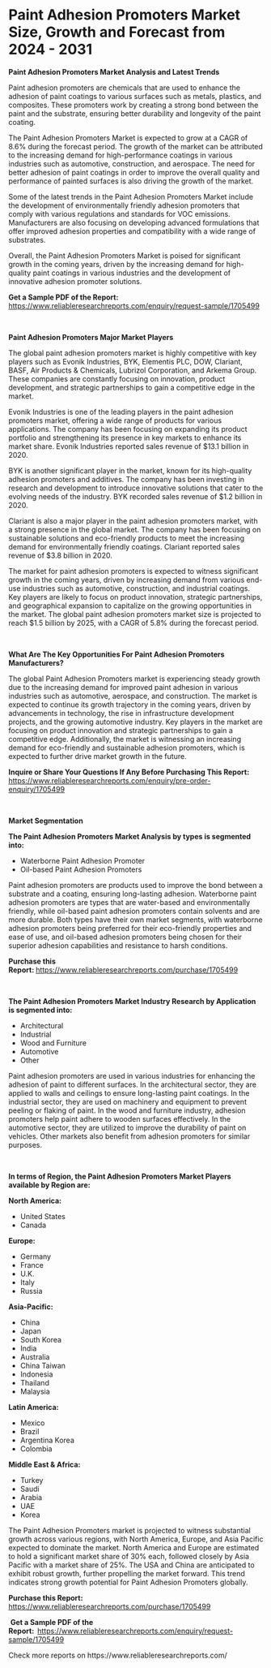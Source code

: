 <p><h1>Paint Adhesion Promoters Market Size, Growth and Forecast from 2024 - 2031</h1></p><p><strong>Paint Adhesion Promoters Market Analysis and Latest Trends</strong></p>
<p><p>Paint adhesion promoters are chemicals that are used to enhance the adhesion of paint coatings to various surfaces such as metals, plastics, and composites. These promoters work by creating a strong bond between the paint and the substrate, ensuring better durability and longevity of the paint coating.</p><p>The Paint Adhesion Promoters Market is expected to grow at a CAGR of 8.6% during the forecast period. The growth of the market can be attributed to the increasing demand for high-performance coatings in various industries such as automotive, construction, and aerospace. The need for better adhesion of paint coatings in order to improve the overall quality and performance of painted surfaces is also driving the growth of the market.</p><p>Some of the latest trends in the Paint Adhesion Promoters Market include the development of environmentally friendly adhesion promoters that comply with various regulations and standards for VOC emissions. Manufacturers are also focusing on developing advanced formulations that offer improved adhesion properties and compatibility with a wide range of substrates.</p><p>Overall, the Paint Adhesion Promoters Market is poised for significant growth in the coming years, driven by the increasing demand for high-quality paint coatings in various industries and the development of innovative adhesion promoter solutions.</p></p>
<p><strong>Get a Sample PDF of the Report:&nbsp;</strong> <a href="https://www.reliableresearchreports.com/enquiry/request-sample/1705499">https://www.reliableresearchreports.com/enquiry/request-sample/1705499</a></p>
<p>&nbsp;</p>
<p><strong>Paint Adhesion Promoters Major Market Players</strong></p>
<p><p>The global paint adhesion promoters market is highly competitive with key players such as Evonik Industries, BYK, Elementis PLC, DOW, Clariant, BASF, Air Products & Chemicals, Lubrizol Corporation, and Arkema Group. These companies are constantly focusing on innovation, product development, and strategic partnerships to gain a competitive edge in the market.</p><p>Evonik Industries is one of the leading players in the paint adhesion promoters market, offering a wide range of products for various applications. The company has been focusing on expanding its product portfolio and strengthening its presence in key markets to enhance its market share. Evonik Industries reported sales revenue of $13.1 billion in 2020.</p><p>BYK is another significant player in the market, known for its high-quality adhesion promoters and additives. The company has been investing in research and development to introduce innovative solutions that cater to the evolving needs of the industry. BYK recorded sales revenue of $1.2 billion in 2020.</p><p>Clariant is also a major player in the paint adhesion promoters market, with a strong presence in the global market. The company has been focusing on sustainable solutions and eco-friendly products to meet the increasing demand for environmentally friendly coatings. Clariant reported sales revenue of $3.8 billion in 2020.</p><p>The market for paint adhesion promoters is expected to witness significant growth in the coming years, driven by increasing demand from various end-use industries such as automotive, construction, and industrial coatings. Key players are likely to focus on product innovation, strategic partnerships, and geographical expansion to capitalize on the growing opportunities in the market. The global paint adhesion promoters market size is projected to reach $1.5 billion by 2025, with a CAGR of 5.8% during the forecast period.</p></p>
<p>&nbsp;</p>
<p><strong>What Are The Key Opportunities For Paint Adhesion Promoters Manufacturers?</strong></p>
<p><p>The global Paint Adhesion Promoters market is experiencing steady growth due to the increasing demand for improved paint adhesion in various industries such as automotive, aerospace, and construction. The market is expected to continue its growth trajectory in the coming years, driven by advancements in technology, the rise in infrastructure development projects, and the growing automotive industry. Key players in the market are focusing on product innovation and strategic partnerships to gain a competitive edge. Additionally, the market is witnessing an increasing demand for eco-friendly and sustainable adhesion promoters, which is expected to further drive market growth in the future.</p></p>
<p><strong>Inquire or Share Your Questions If Any Before Purchasing This Report:</strong> <a href="https://www.reliableresearchreports.com/enquiry/pre-order-enquiry/1705499">https://www.reliableresearchreports.com/enquiry/pre-order-enquiry/1705499</a></p>
<p>&nbsp;</p>
<p><strong>Market Segmentation</strong></p>
<p><strong>The Paint Adhesion Promoters Market Analysis by types is segmented into:</strong></p>
<p><ul><li>Waterborne Paint Adhesion Promoter</li><li>Oil-based Paint Adhesion Promoters</li></ul></p>
<p><p>Paint adhesion promoters are products used to improve the bond between a substrate and a coating, ensuring long-lasting adhesion. Waterborne paint adhesion promoters are types that are water-based and environmentally friendly, while oil-based paint adhesion promoters contain solvents and are more durable. Both types have their own market segments, with waterborne adhesion promoters being preferred for their eco-friendly properties and ease of use, and oil-based adhesion promoters being chosen for their superior adhesion capabilities and resistance to harsh conditions.</p></p>
<p><strong>Purchase this Report:&nbsp;</strong><a href="https://www.reliableresearchreports.com/purchase/1705499">https://www.reliableresearchreports.com/purchase/1705499</a></p>
<p>&nbsp;</p>
<p><strong>The Paint Adhesion Promoters Market Industry Research by Application is segmented into:</strong></p>
<p><ul><li>Architectural</li><li>Industrial</li><li>Wood and Furniture</li><li>Automotive</li><li>Other</li></ul></p>
<p><p>Paint adhesion promoters are used in various industries for enhancing the adhesion of paint to different surfaces. In the architectural sector, they are applied to walls and ceilings to ensure long-lasting paint coatings. In the industrial sector, they are used on machinery and equipment to prevent peeling or flaking of paint. In the wood and furniture industry, adhesion promoters help paint adhere to wooden surfaces effectively. In the automotive sector, they are utilized to improve the durability of paint on vehicles. Other markets also benefit from adhesion promoters for similar purposes.</p></p>
<p>&nbsp;</p>
<p><strong>In terms of Region, the Paint Adhesion Promoters Market Players available by Region are:</strong></p>
<p>
    <p> <strong> North America: </strong>
        <ul>
            <li>United States</li>
            <li>Canada</li>
        </ul>
        </p> 
    <p> <strong> Europe: </strong>
        <ul>
            <li>Germany</li>
            <li>France</li>
            <li>U.K.</li>
            <li>Italy</li>
            <li>Russia</li>
        </ul>
        </p> 
    <p> <strong> Asia-Pacific: </strong>
        <ul>
            <li>China</li>
            <li>Japan</li>
            <li>South Korea</li>
            <li>India</li>
            <li>Australia</li>
            <li>China Taiwan</li>
            <li>Indonesia</li>
            <li>Thailand</li>
            <li>Malaysia</li>
        </ul>
        </p> 
    <p> <strong> Latin America: </strong>
        <ul>
            <li>Mexico</li>
            <li>Brazil</li>
            <li>Argentina Korea</li>
            <li>Colombia</li>
        </ul>
        </p> 
    <p> <strong> Middle East & Africa: </strong>
        <ul>
            <li>Turkey</li>
            <li>Saudi</li>
            <li>Arabia</li>
            <li>UAE</li>
            <li>Korea</li>
        </ul>
    </p>
    </p>
<p><p>The Paint Adhesion Promoters market is projected to witness substantial growth across various regions, with North America, Europe, and Asia Pacific expected to dominate the market. North America and Europe are estimated to hold a significant market share of 30% each, followed closely by Asia Pacific with a market share of 25%. The USA and China are anticipated to exhibit robust growth, further propelling the market forward. This trend indicates strong growth potential for Paint Adhesion Promoters globally.</p></p>
<p><strong>Purchase this Report: </strong><a href="https://www.reliableresearchreports.com/purchase/1705499">https://www.reliableresearchreports.com/purchase/1705499</a></p>
<p>&nbsp;<strong>Get a Sample PDF of the Report:&nbsp;&nbsp;</strong><a href="https://www.reliableresearchreports.com/enquiry/request-sample/1705499">https://www.reliableresearchreports.com/enquiry/request-sample/1705499</a></p>
<p><strong></strong></p>
<p>Check more reports on https://www.reliableresearchreports.com/</p>